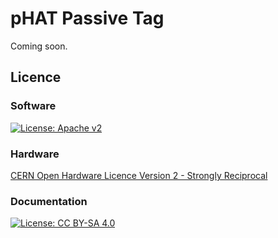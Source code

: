 # pHAT Passive Tag 

Coming soon.

## Licence

### Software

[![License: Apache v2](https://img.shields.io/badge/License-Apache%20v2-blue.svg)](https://www.apache.org/licenses/LICENSE-2.0)

### Hardware

[CERN Open Hardware Licence Version 2 - Strongly Reciprocal](https://ohwr.org/cern_ohl_s_v2.txt)

### Documentation

[![License: CC BY-SA 4.0](https://img.shields.io/badge/License-CC%20BY--SA%204.0-lightgrey.svg)](https://creativecommons.org/licenses/by-sa/4.0/)
